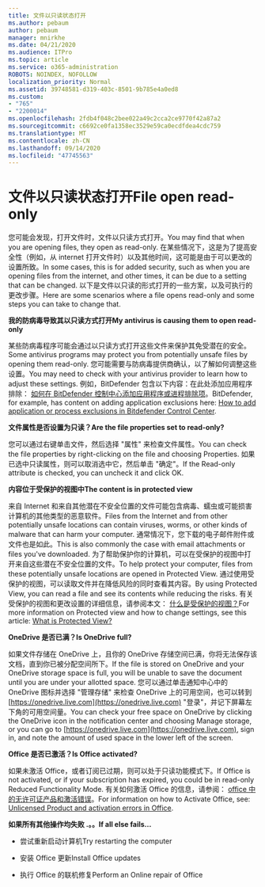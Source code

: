 ```yaml
---
title: 文件以只读状态打开
ms.author: pebaum
author: pebaum
manager: mnirkhe
ms.date: 04/21/2020
ms.audience: ITPro
ms.topic: article
ms.service: o365-administration
ROBOTS: NOINDEX, NOFOLLOW
localization_priority: Normal
ms.assetid: 39748581-d319-403c-8501-9b785e4a0ed8
ms.custom:
- "765"
- "2200014"
ms.openlocfilehash: 2fdb4f048c2bee022a49c2cca2ce9770f42a87a2
ms.sourcegitcommit: c6692ce0fa1358ec3529e59ca0ecdfdea4cdc759
ms.translationtype: MT
ms.contentlocale: zh-CN
ms.lasthandoff: 09/14/2020
ms.locfileid: "47745563"
---
```

# <a name="file-open-read-only"></a><span data-ttu-id="ac8cd-102">文件以只读状态打开</span><span class="sxs-lookup"><span data-stu-id="ac8cd-102">File open read-only</span></span>

<span data-ttu-id="ac8cd-103">您可能会发现，打开文件时，文件以只读方式打开。</span><span class="sxs-lookup"><span data-stu-id="ac8cd-103">You may find that when you are opening files, they open as read-only.</span></span> <span data-ttu-id="ac8cd-104">在某些情况下，这是为了提高安全性（例如，从 internet 打开文件时）以及其他时间，这可能是由于可以更改的设置所致。</span><span class="sxs-lookup"><span data-stu-id="ac8cd-104">In some cases, this is for added security, such as when you are opening files from the internet, and other times, it can be due to a setting that can be changed.</span></span> <span data-ttu-id="ac8cd-105">以下是文件以只读的形式打开的一些方案，以及可执行的更改步骤。</span><span class="sxs-lookup"><span data-stu-id="ac8cd-105">Here are some scenarios where a file opens read-only and some steps you can take to change that.</span></span>
  
 <span data-ttu-id="ac8cd-106">**我的防病毒导致其以只读方式打开**</span><span class="sxs-lookup"><span data-stu-id="ac8cd-106">**My antivirus is causing them to open read-only**</span></span>
  
<span data-ttu-id="ac8cd-107">某些防病毒程序可能会通过以只读方式打开这些文件来保护其免受潜在的安全。</span><span class="sxs-lookup"><span data-stu-id="ac8cd-107">Some antivirus programs may protect you from potentially unsafe files by opening them read-only.</span></span> <span data-ttu-id="ac8cd-108">您可能需要与防病毒提供商确认，以了解如何调整这些设置。</span><span class="sxs-lookup"><span data-stu-id="ac8cd-108">You may need to check with your antivirus provider to learn how to adjust these settings.</span></span> <span data-ttu-id="ac8cd-109">例如，BitDefender 包含以下内容：在此处添加应用程序排除： [如何在 BitDefender 控制中心添加应用程序或进程排除项](https://aka.ms/AA6098i)。</span><span class="sxs-lookup"><span data-stu-id="ac8cd-109">BitDefender, for example, has content on adding application exclusions here: [How to add application or process exclusions in Bitdefender Control Center](https://aka.ms/AA6098i).</span></span>
  
 <span data-ttu-id="ac8cd-110">**文件属性是否设置为只读？**</span><span class="sxs-lookup"><span data-stu-id="ac8cd-110">**Are the file properties set to read-only?**</span></span>
  
<span data-ttu-id="ac8cd-111">您可以通过右键单击文件，然后选择 "属性" 来检查文件属性。</span><span class="sxs-lookup"><span data-stu-id="ac8cd-111">You can check the file properties by right-clicking on the file and choosing Properties.</span></span> <span data-ttu-id="ac8cd-112">如果已选中只读属性，则可以取消选中它，然后单击 "确定"。</span><span class="sxs-lookup"><span data-stu-id="ac8cd-112">If the Read-only attribute is checked, you can uncheck it and click OK.</span></span>
  
 <span data-ttu-id="ac8cd-113">**内容位于受保护的视图中**</span><span class="sxs-lookup"><span data-stu-id="ac8cd-113">**The content is in protected view**</span></span>
  
<span data-ttu-id="ac8cd-114">来自 Internet 和来自其他潜在不安全位置的文件可能包含病毒、蠕虫或可能损害计算机的其他类型的恶意软件。</span><span class="sxs-lookup"><span data-stu-id="ac8cd-114">Files from the Internet and from other potentially unsafe locations can contain viruses, worms, or other kinds of malware that can harm your computer.</span></span> <span data-ttu-id="ac8cd-115">通常情况下，您下载的电子邮件附件或文件也是如此。</span><span class="sxs-lookup"><span data-stu-id="ac8cd-115">This is also commonly the case with email attachments or files you've downloaded.</span></span> <span data-ttu-id="ac8cd-116">为了帮助保护你的计算机，可以在受保护的视图中打开来自这些潜在不安全位置的文件。</span><span class="sxs-lookup"><span data-stu-id="ac8cd-116">To help protect your computer, files from these potentially unsafe locations are opened in Protected View.</span></span> <span data-ttu-id="ac8cd-117">通过使用受保护的视图，可以读取文件并在降低风险的同时查看其内容。</span><span class="sxs-lookup"><span data-stu-id="ac8cd-117">By using Protected View, you can read a file and see its contents while reducing the risks.</span></span> <span data-ttu-id="ac8cd-118">有关受保护的视图和更改设置的详细信息，请参阅本文： [什么是受保护的视图？](https://support.office.com/article/d6f09ac7-e6b9-4495-8e43-2bbcdbcb6653)</span><span class="sxs-lookup"><span data-stu-id="ac8cd-118">For more information on Protected view and how to change settings, see this article: [What is Protected View?](https://support.office.com/article/d6f09ac7-e6b9-4495-8e43-2bbcdbcb6653)</span></span>
  
 <span data-ttu-id="ac8cd-119">**OneDrive 是否已满？**</span><span class="sxs-lookup"><span data-stu-id="ac8cd-119">**Is OneDrive full?**</span></span>
  
<span data-ttu-id="ac8cd-120">如果文件存储在 OneDrive 上，且你的 OneDrive 存储空间已满，你将无法保存该文档，直到你已被分配空间所下。</span><span class="sxs-lookup"><span data-stu-id="ac8cd-120">If the file is stored on OneDrive and your OneDrive storage space is full, you will be unable to save the document until you are under your allotted space.</span></span> <span data-ttu-id="ac8cd-121">您可以通过单击通知中心中的 OneDrive 图标并选择 "管理存储" 来检查 OneDrive 上的可用空间，也可以转到 [https://onedrive.live.com](https://onedrive.live.com) "登录"，并记下屏幕左下角的可用空间量。</span><span class="sxs-lookup"><span data-stu-id="ac8cd-121">You can check your free space on OneDrive by clicking the OneDrive icon in the notification center and choosing Manage storage, or you can go to [https://onedrive.live.com](https://onedrive.live.com), sign in, and note the amount of used space in the lower left of the screen.</span></span>
  
 <span data-ttu-id="ac8cd-122">**Office 是否已激活？**</span><span class="sxs-lookup"><span data-stu-id="ac8cd-122">**Is Office activated?**</span></span>
  
<span data-ttu-id="ac8cd-123">如果未激活 Office，或者订阅已过期，则可以处于只读功能模式下。</span><span class="sxs-lookup"><span data-stu-id="ac8cd-123">If Office is not activated, or if your subscription has expired, you could be in read-only Reduced Functionality Mode.</span></span> <span data-ttu-id="ac8cd-124">有关如何激活 Office 的信息，请参阅： [office 中的无许可证产品和激活错误](https://support.office.com/article/0d23d3c0-c19c-4b2f-9845-5344fedc4380)。</span><span class="sxs-lookup"><span data-stu-id="ac8cd-124">For information on how to Activate Office, see: [Unlicensed Product and activation errors in Office](https://support.office.com/article/0d23d3c0-c19c-4b2f-9845-5344fedc4380).</span></span>
  
 <span data-ttu-id="ac8cd-125">**如果所有其他操作均失败 .。。**</span><span class="sxs-lookup"><span data-stu-id="ac8cd-125">**If all else fails...**</span></span>
  
- <span data-ttu-id="ac8cd-126">尝试重新启动计算机</span><span class="sxs-lookup"><span data-stu-id="ac8cd-126">Try restarting the computer</span></span>
    
- <span data-ttu-id="ac8cd-127">安装 Office 更新</span><span class="sxs-lookup"><span data-stu-id="ac8cd-127">Install Office updates</span></span>
    
- <span data-ttu-id="ac8cd-128">执行 Office 的联机修复</span><span class="sxs-lookup"><span data-stu-id="ac8cd-128">Perform an Online repair of Office</span></span>
    

